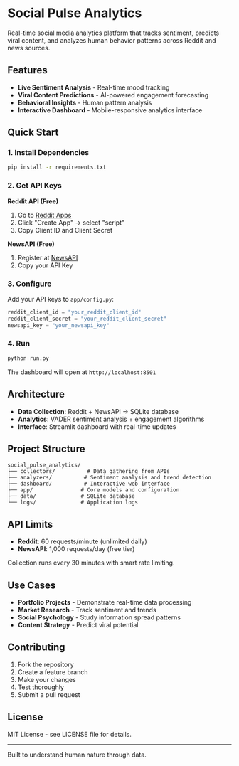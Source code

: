 # Social Pulse Analytics

Real-time social media analytics platform that tracks sentiment, predicts viral content, and analyzes human behavior patterns across Reddit and news sources.

## Features

- **Live Sentiment Analysis** - Real-time mood tracking
- **Viral Content Predictions** - AI-powered engagement forecasting
- **Behavioral Insights** - Human pattern analysis
- **Interactive Dashboard** - Mobile-responsive analytics interface

## Quick Start

### 1. Install Dependencies
```bash
pip install -r requirements.txt
```

### 2. Get API Keys

**Reddit API (Free)**
1. Go to [Reddit Apps](https://www.reddit.com/prefs/apps)
2. Click "Create App" → select "script"
3. Copy Client ID and Client Secret

**NewsAPI (Free)**
1. Register at [NewsAPI](https://newsapi.org/register)
2. Copy your API Key

### 3. Configure
Add your API keys to `app/config.py`:
```python
reddit_client_id = "your_reddit_client_id"
reddit_client_secret = "your_reddit_client_secret"
newsapi_key = "your_newsapi_key"
```

### 4. Run
```bash
python run.py
```

The dashboard will open at `http://localhost:8501`

## Architecture

- **Data Collection**: Reddit + NewsAPI → SQLite database
- **Analytics**: VADER sentiment analysis + engagement algorithms
- **Interface**: Streamlit dashboard with real-time updates

## Project Structure

```
social_pulse_analytics/
├── collectors/          # Data gathering from APIs
├── analyzers/          # Sentiment analysis and trend detection
├── dashboard/          # Interactive web interface
├── app/               # Core models and configuration
├── data/              # SQLite database
└── logs/              # Application logs
```

## API Limits

- **Reddit**: 60 requests/minute (unlimited daily)
- **NewsAPI**: 1,000 requests/day (free tier)

Collection runs every 30 minutes with smart rate limiting.

## Use Cases

- **Portfolio Projects** - Demonstrate real-time data processing
- **Market Research** - Track sentiment and trends
- **Social Psychology** - Study information spread patterns
- **Content Strategy** - Predict viral potential

## Contributing

1. Fork the repository
2. Create a feature branch
3. Make your changes
4. Test thoroughly
5. Submit a pull request

## License

MIT License - see LICENSE file for details.

---

Built to understand human nature through data.